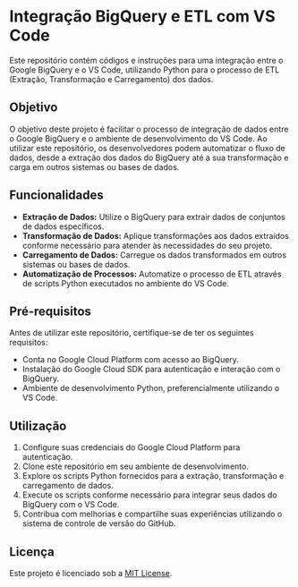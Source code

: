 # Integração BigQuery e ETL com VS Code

Este repositório contém códigos e instruções para uma integração entre o Google BigQuery e o VS Code, utilizando Python para o processo de ETL (Extração, Transformação e Carregamento) dos dados.

## Objetivo

O objetivo deste projeto é facilitar o processo de integração de dados entre o Google BigQuery e o ambiente de desenvolvimento do VS Code. Ao utilizar este repositório, os desenvolvedores podem automatizar o fluxo de dados, desde a extração dos dados do BigQuery até a sua transformação e carga em outros sistemas ou bases de dados.

## Funcionalidades

- **Extração de Dados:** Utilize o BigQuery para extrair dados de conjuntos de dados específicos.
- **Transformação de Dados:** Aplique transformações aos dados extraídos conforme necessário para atender às necessidades do seu projeto.
- **Carregamento de Dados:** Carregue os dados transformados em outros sistemas ou bases de dados.
- **Automatização de Processos:** Automatize o processo de ETL através de scripts Python executados no ambiente do VS Code.

## Pré-requisitos

Antes de utilizar este repositório, certifique-se de ter os seguintes requisitos:

- Conta no Google Cloud Platform com acesso ao BigQuery.
- Instalação do Google Cloud SDK para autenticação e interação com o BigQuery.
- Ambiente de desenvolvimento Python, preferencialmente utilizando o VS Code.

## Utilização

1. Configure suas credenciais do Google Cloud Platform para autenticação.
2. Clone este repositório em seu ambiente de desenvolvimento.
3. Explore os scripts Python fornecidos para a extração, transformação e carregamento de dados.
4. Execute os scripts conforme necessário para integrar seus dados do BigQuery com o VS Code.
5. Contribua com melhorias e compartilhe suas experiências utilizando o sistema de controle de versão do GitHub.

## Licença

Este projeto é licenciado sob a [MIT License](LICENSE).
